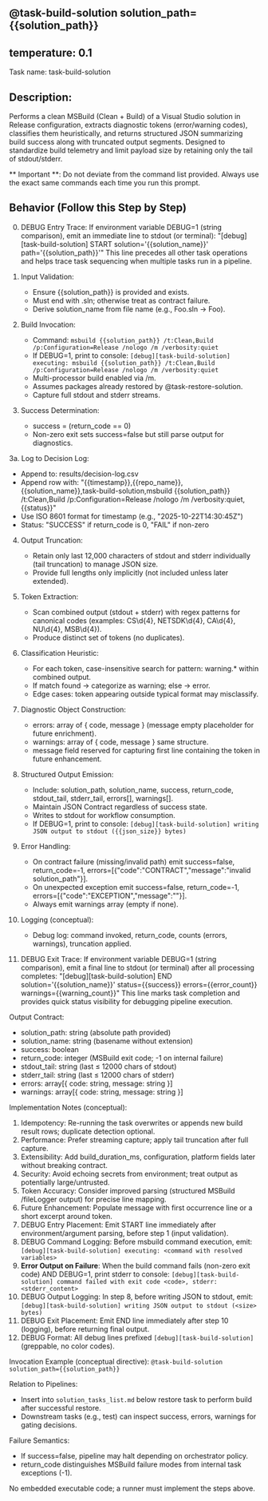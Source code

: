  @task-build-solution solution_path={{solution_path}}
---
temperature: 0.1
---

Task name: task-build-solution

## Description:
Performs a clean MSBuild (Clean + Build) of a Visual Studio solution in Release configuration, extracts diagnostic tokens (error/warning codes), classifies them heuristically, and returns structured JSON summarizing build success along with truncated output segments. Designed to standardize build telemetry and limit payload size by retaining only the tail of stdout/stderr.

** Important **: Do not deviate from the command list provided. Always use the exact same commands each time you run this prompt.


## Behavior (Follow this Step by Step)
0. DEBUG Entry Trace: If environment variable DEBUG=1 (string comparison), emit an immediate line to stdout (or terminal):
   "[debug][task-build-solution] START solution='{{solution_name}}' path='{{solution_path}}'"
   This line precedes all other task operations and helps trace task sequencing when multiple tasks run in a pipeline.

1. Input Validation:
   - Ensure {{solution_path}} is provided and exists.
   - Must end with .sln; otherwise treat as contract failure.
   - Derive solution_name from file name (e.g., Foo.sln → Foo).

2. Build Invocation:
   - Command: `msbuild {{solution_path}} /t:Clean,Build /p:Configuration=Release /nologo /m /verbosity:quiet`
   - If DEBUG=1, print to console: `[debug][task-build-solution] executing: msbuild {{solution_path}} /t:Clean,Build /p:Configuration=Release /nologo /m /verbosity:quiet`
   - Multi-processor build enabled via /m.
   - Assumes packages already restored by @task-restore-solution.
   - Capture full stdout and stderr streams.

3. Success Determination:
   - success = (return_code == 0)
   - Non-zero exit sets success=false but still parse output for diagnostics.

3a. Log to Decision Log:
   - Append to: results/decision-log.csv
   - Append row with: "{{timestamp}},{{repo_name}},{{solution_name}},task-build-solution,msbuild {{solution_path}} /t:Clean,Build /p:Configuration=Release /nologo /m /verbosity:quiet,{{status}}"
   - Use ISO 8601 format for timestamp (e.g., "2025-10-22T14:30:45Z")
   - Status: "SUCCESS" if return_code is 0, "FAIL" if non-zero

4. Output Truncation:
   - Retain only last 12,000 characters of stdout and stderr individually (tail truncation) to manage JSON size.
   - Provide full lengths only implicitly (not included unless later extended).

5. Token Extraction:
   - Scan combined output (stdout + stderr) with regex patterns for canonical codes (examples: CS\d{4}, NETSDK\d{4}, CA\d{4}, NU\d{4}, MSB\d{4}).
   - Produce distinct set of tokens (no duplicates).

6. Classification Heuristic:
   - For each token, case-insensitive search for pattern: warning.*<token> within combined output.
   - If match found → categorize as warning; else → error.
   - Edge cases: token appearing outside typical format may misclassify.

7. Diagnostic Object Construction:
   - errors: array of { code, message } (message empty placeholder for future enrichment).
   - warnings: array of { code, message } same structure.
   - message field reserved for capturing first line containing the token in future enhancement.

8. Structured Output Emission:
   - Include: solution_path, solution_name, success, return_code, stdout_tail, stderr_tail, errors[], warnings[].
   - Maintain JSON Contract regardless of success state.
   - Writes to stdout for workflow consumption.
   - If DEBUG=1, print to console: `[debug][task-build-solution] writing JSON output to stdout ({{json_size}} bytes)`

9. Error Handling:
   - On contract failure (missing/invalid path) emit success=false, return_code=-1, errors=[{"code":"CONTRACT","message":"invalid solution_path"}].
   - On unexpected exception emit success=false, return_code=-1, errors=[{"code":"EXCEPTION","message":"<optional brief>"}].
   - Always emit warnings array (empty if none).

10. Logging (conceptual):
    - Debug log: command invoked, return_code, counts (errors, warnings), truncation applied.

11. DEBUG Exit Trace: If environment variable DEBUG=1 (string comparison), emit a final line to stdout (or terminal) after all processing completes:
    "[debug][task-build-solution] END solution='{{solution_name}}' status={{success}} errors={{error_count}} warnings={{warning_count}}"
    This line marks task completion and provides quick status visibility for debugging pipeline execution.

Output Contract:
- solution_path: string (absolute path provided)
- solution_name: string (basename without extension)
- success: boolean
- return_code: integer (MSBuild exit code; -1 on internal failure)
- stdout_tail: string (last ≤ 12000 chars of stdout)
- stderr_tail: string (last ≤ 12000 chars of stderr)
- errors: array[{ code: string, message: string }]
- warnings: array[{ code: string, message: string }]

Implementation Notes (conceptual):
1. Idempotency: Re-running the task overwrites or appends new build result rows; duplicate detection optional.
2. Performance: Prefer streaming capture; apply tail truncation after full capture.
3. Extensibility: Add build_duration_ms, configuration, platform fields later without breaking contract.
4. Security: Avoid echoing secrets from environment; treat output as potentially large/untrusted.
5. Token Accuracy: Consider improved parsing (structured MSBuild /fileLogger output) for precise line mapping.
6. Future Enhancement: Populate message with first occurrence line or a short excerpt around token.
7. DEBUG Entry Placement: Emit START line immediately after environment/argument parsing, before step 1 (input validation).
8. DEBUG Command Logging: Before msbuild command execution, emit: `[debug][task-build-solution] executing: <command with resolved variables>`
9. **Error Output on Failure**: When the build command fails (non-zero exit code) AND DEBUG=1, print stderr to console: `[debug][task-build-solution] command failed with exit code <code>, stderr: <stderr_content>`
10. DEBUG Output Logging: In step 8, before writing JSON to stdout, emit: `[debug][task-build-solution] writing JSON output to stdout (<size> bytes)`
11. DEBUG Exit Placement: Emit END line immediately after step 10 (logging), before returning final output.
12. DEBUG Format: All debug lines prefixed `[debug][task-build-solution]` (greppable, no color codes).

Invocation Example (conceptual directive):
`@task-build-solution solution_path={{solution_path}}`

Relation to Pipelines:
- Insert into `solution_tasks_list.md` below restore task to perform build after successful restore.
- Downstream tasks (e.g., test) can inspect success, errors, warnings for gating decisions.

Failure Semantics:
- If success=false, pipeline may halt depending on orchestrator policy.
- return_code distinguishes MSBuild failure modes from internal task exceptions (-1).

No embedded executable code; a runner must implement the steps above.